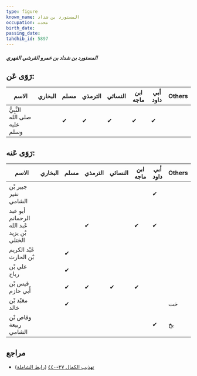 ```yaml
---
type: figure
known_name: المستورد بن شداد
occupation: محدث
birth_date:
passing_date:
tahdhib_id: 5897
---
```

##### المستورد بن شداد بن عمرو القرشي الفهري

## رَوَى عَن:
| الاسم                         | البخاري | مسلم | الترمذي | النسائي | ابن ماجه | أبي داود | Others |
| ----------------------------- | ------- | ---- | ------- | ------- | -------- | -------- | ------ |
| النَّبِيُّ صلى الله عليه وسلم |         | ✔    | ✔       | ✔       | ✔        | ✔        |        |
## رَوَى عَنه:
| الاسم                                      | البخاري | مسلم | الترمذي | النسائي | ابن ماجه | أبي داود | Others |
| ------------------------------------------ | ------- | ---- | ------- | ------- | -------- | -------- | ------ |
| جبير بْن نفير الشامي                       |         |      |         |         |          | ✔        |        |
| أبو عبد الرحمانم عَبد الله بْن يزيد الختلي |         |      | ✔       |         | ✔        | ✔        |        |
| عَبْد الكريم بْن الحارث                    |         | ✔    |         |         |          |          |        |
| علي بْن رباح                               |         | ✔    |         |         |          |          |        |
| قيس بْن أَبي حازم                          |         | ✔    | ✔       | ✔       | ✔        |          |        |
| معَبْد بْن خالد                            |         | ✔    |         |         |          |          | خت     |
| وقاص بْن ربيعة الشامي                      |         |      |         |         |          | ✔        | بخ     |
## مراجع
- [تهذيب الكمال ٢٧-٤٤٠](obsidian://open?vault=Tahdhib-al-Kamal&file=Figures/٥٨٩٧-المستورد%20بن%20شداد%20بن%20عمرو%20القرشي%20الفهري) ([رابط الشاملة](https://shamela.ws/book/3722/14829))